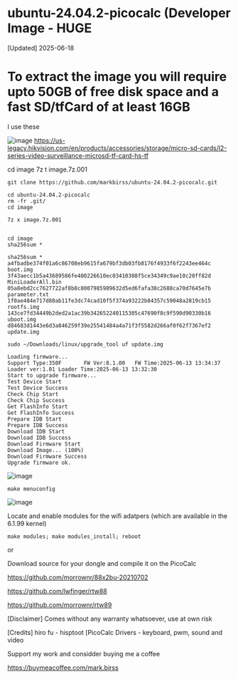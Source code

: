 # ubuntu-24.04.2-picocalc (Developer Image - HUGE

[Updated] 2025-06-18

# To extract the image you will require upto 50GB of free disk space and a fast SD/tfCard of at least 16GB
I use these

![image](https://github.com/user-attachments/assets/6a03eee2-4ac7-4e76-a0b6-f68768c010ff)
https://us-legacy.hikvision.com/en/products/accessories/storage/micro-sd-cards/l2-series-video-surveillance-microsd-tf-card-hs-tf

cd image
7z t image.7z.001


```
git clone https://github.com/markbirss/ubuntu-24.04.2-picocalc.git

cd ubuntu-24.04.2-picocalc
rm -fr .git/
cd image

7z x image.7z.001


cd image
sha256sum *

```

```
sha256sum *
a4fbadbe374f01a6c86708eb9615fa679bf3db03fb8176f4933f6f2243ee464c  boot.img
3f43aecc1b5a43689586fe400226610ec03410308f5ce34349c9ae10c20ff82d  MiniLoaderAll.bin
05a8ebd2cc7627722af8b8c8007985989632d5ed6fafa38c2688ca70d7645e7b  parameter.txt
1f0ae484e717d80ab11fe3dc74cad10f5f374a93222b84357c59048a2819cb15  rootfs.img
143ce7fd34449b2ded2a1ac39b342652240115305c47690f8c9f590d90330b16  uboot.img
d84683d1443e6d3a046259f39e25541484a4a71f3f5582d266af0f62f7367ef2  update.img
```




```
sudo ~/Downloads/linux/upgrade_tool uf update.img

Loading firmware...
Support Type:350F       FW Ver:8.1.00   FW Time:2025-06-13 13:34:37
Loader ver:1.01 Loader Time:2025-06-13 13:32:30
Start to upgrade firmware...
Test Device Start
Test Device Success
Check Chip Start
Check Chip Success
Get FlashInfo Start
Get FlashInfo Success
Prepare IDB Start
Prepare IDB Success
Download IDB Start
Download IDB Success
Download Firmware Start
Download Image... (100%)
Download Firmware Success
Upgrade firmware ok.

```

![image](https://github.com/user-attachments/assets/a4eadc3f-982c-49f1-bc2e-6a3b713f3de9)

```
make menuconfig
```

![image](https://github.com/user-attachments/assets/6569b411-5ac0-41ef-8ef2-9357767457c4)

Locate and enable modules for the wifi adatpers (which are available in the 6.1.99 kernel)

```
make modules; make modules_install; reboot
```

or

Download source for your dongle and compile it on the PicoCalc

https://github.com/morrownr/88x2bu-20210702

https://github.com/lwfinger/rtw88

https://github.com/morrownr/rtw89

[Disclaimer] Comes without any warranty whatsoever, use at own risk

[Credits] hiro fu - hisptoot [PicoCalc Drivers - keyboard, pwm, sound and video

Support my work and considder buying me a coffee

https://buymeacoffee.com/mark.birss
